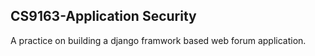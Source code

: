 ## CS9163-Application Security ##

A practice on building a django framwork based web forum application.

